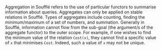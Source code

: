 Aggregation in Soufflé refers to the use of particular functors to summarise information about queries. Aggregates can only be applied on stable relations in Soufflé. Types of aggregates include counting, finding the minimum/maximum of a set of numbers, and summation. Generally in Soufflé, information cannot flow from the sub-goal (the argument/s of the aggregate functor) to the outer scope. For example, if one wishes to find the minimum value of the relation `Cost(x)`, they cannot find a specific value of `x` that minimises `Cost`. Indeed, such a value of `x` may not be unique.
